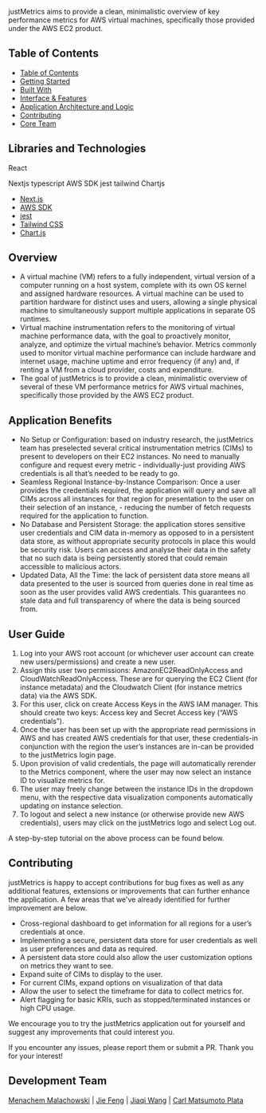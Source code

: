 <p>justMetrics aims to provide a clean, minimalistic overview of key performance metrics for AWS virtual machines, specifically those provided under the AWS EC2 product.</p>

## Table of Contents

- [Table of Contents](#table-of-contents)
- [Getting Started](#getting-started)
- [Built With](#built-with)
- [Interface \& Features](#interface--features)
- [Application Architecture and Logic](#application-architecture-and-logic)
- [Contributing](#contributing)
- [Core Team](#core-team)

## Libraries and Technologies

React

Nextjs
typescript
AWS SDK
jest
tailwind
Chartjs
- [Next.js](https://nextjs.org/docs)
- [AWS SDK](https://docs.aws.amazon.com/AWSJavaScriptSDK/v3/latest/)
- [jest](https://jestjs.io/)
- [Tailwind CSS](https://tailwindcss.com/)
- [Chart.js](https://www.chartjs.org/)


## Overview

- A virtual machine (VM) refers to a fully independent, virtual version of a computer running on a host system, complete with its own OS kernel and assigned hardware resources. A virtual machine can be used to partition hardware for distinct uses and users, allowing a single physical machine to simultaneously support multiple applications in separate OS runtimes.
- Virtual machine instrumentation refers to the monitoring of virtual machine performance data, with the goal to proactively monitor, analyze, and optimize the virtual machine’s behavior. Metrics commonly used to monitor virtual machine performance can include hardware and internet usage, machine uptime and error frequency (if any) and, if renting a VM from a cloud provider, costs and expenditure. 
- The goal of justMetrics is to provide a clean, minimalistic overview of several of these VM performance metrics for AWS virtual machines, specifically those provided by the AWS EC2 product.

## Application Benefits

- No Setup or Configuration: based on industry research, the justMetrics team has preselected several critical instrumentation metrics (CIMs) to present to developers on their EC2 instances. No need to manually configure and request every metric - individually-just providing AWS credentials is all that’s needed to be ready to go.
- Seamless Regional Instance-by-Instance Comparison: Once a user provides the credentials required, the application will query and save all CIMs across all instances for that region for presentation to the user on their selection of an instance, - reducing the number of fetch requests required for the application to function.
- No Database and Persistent Storage: the application stores sensitive user credentials and CIM data in-memory as opposed to in a persistent data store, as without appropriate security protocols in place this would be security risk. Users can access and analyse their data in the safety that no such data is being persistently stored that could remain accessible to malicious actors.
- Updated Data, All the Time: the lack of persistent data store means all data presented to the user is sourced from queries done in real time as soon as the user provides valid AWS credentials. This guarantees no stale data and full transparency of where the data is being sourced from.
  
## User Guide

1. Log into your AWS root account (or whichever user account can create new users/permissions) and create a new user.
2. Assign this user two permissions: AmazonEC2ReadOnlyAccess and CloudWatchReadOnlyAccess. These are for querying the EC2 Client (for instance metadata) and the Cloudwatch Client (for instance metrics data) via the AWS SDK.
3. For this user, click on create Access Keys in the AWS IAM manager. This should create two keys: Access key and Secret Access key (“AWS credentials”).
4. Once the user has been set up with the appropriate read permissions in AWS and has created AWS credentials for that user, these credentials-in conjunction with the region the user’s instances are in-can be provided to the justMetrics login page.
5. Upon provision of valid credentials, the page will automatically rerender to the Metrics component, where the user may now select an instance ID to visualize metrics for.
6. The user may freely change between the instance IDs in the dropdown menu, with the respective data visualization components automatically updating on instance selection.
7. To logout and select a new instance (or otherwise provide new AWS credentials), users may click on the justMetrics logo and select Log out.

A step-by-step tutorial on the above process can be found below.

## Contributing

justMetrics is happy to accept contributions for bug fixes as well as any additional features, extensions or improvements that can further enhance the application. A few areas that we've already identified for further improvement are below.
- Cross-regional dashboard to get information for all regions for a user’s credentials at once.
- Implementing a secure, persistent data store for user credentials as well as user preferences and data as required.
- A persistent data store could also allow the user customization options  on metrics they want to see.
- Expand suite of CIMs to display to the user.
- For current CIMs, expand options on visualization of that data 
- Allow the user to select the timeframe for data to collect metrics for.
- Alert flagging for basic KRIs, such as  stopped/terminated instances or high CPU usage.

We encourage you to try the justMetrics application out for yourself and suggest any improvements that could interest you.

If you encounter any issues, please report them or submit a PR. Thank you for your interest!

## Development Team

[Menachem Malachowski](https://github.com/mendoul) | [Jie Feng](https://github.com/fengjie8791) | [Jiaqi Wang](https://github.com/jiaqiwang1105) | [Carl Matsumoto Plata](https://github.com/carlmatsumotoplata)

